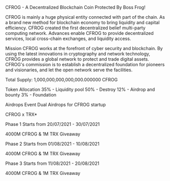 CFROG - A Decentralized Blockchain Coin Protected By Boss Frog!

CFROG is mainly a huge physical entity connected with part of the chain. As a brand new method for blockchain economy to bring liquidity and capital efficiency.
CFROG created the first decentralized belief multi-party computing network. 
Advances enable CFROG to provide decentralized services, local cross-chain exchanges, and liquidity access.

Mission
CFROG works at the forefront of cyber security and blockchain. By using the latest innovations in cryptography and network technology, CFROG provides a global network to protect and trade digital assets. CFROG's commission is to establish a decentralized foundation for pioneers and visionaries, and let the open network serve the facilities.

Total Supply:
1,000,000,000,000,000.000000 CFROG

Token Allocation
35% - Liquidity pool
50% - Destroy
12% - Airdrop and bounty
3% - Foundation

Airdrops Event
Dual Airdrops for CFROG startup

CFROG x TRX*

Phase 1
Starts from
20/07/2021 - 30/07/2021

4000M CFROG & 1M TRX Giveaway

Phase 2
Starts from
01/08/2021 - 10/08/2021

4000M CFROG & 1M TRX Giveaway

Phase 3
Starts from
11/08/2021 - 20/08/2021

4000M CFROG & 1M TRX Giveaway

